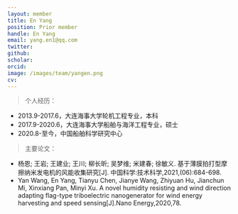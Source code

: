 ```yaml
---
layout: member
title: En Yang
position: Prior member
handle: En Yang
email: yang.en1@qq.com
twitter: 
github: 
scholar:
orcid: 
image: /images/team/yangen.png
cv: 
---
```


> 个人经历：

- 2013.9-2017.6，大连海事大学轮机工程专业，本科
- 2017.9-2020.6，大连海事大学船舶与海洋工程专业，硕士
- 2020.8-至今，中国船舶科学研究中心

> 主要论文：

- 杨恩; 王岩; 王建业; 王川; 柳长昕; 吴梦维; 米建春; 徐敏义. 基于薄膜拍打型摩擦纳米发电机的风能收集研究[J]. 中国科学:技术科学,2021,(06):684-698.
- Yan Wang, En Yang, Tianyu Chen, Jianye Wang, Zhiyuan Hu, Jianchun Mi, Xinxiang Pan, Minyi Xu. A novel humidity resisting and wind direction adapting flag-type triboelectric nanogenerator for wind energy harvesting and speed sensing[J].Nano Energy,2020,78.